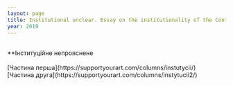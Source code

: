 ```yaml
---
layout: page
title: Institutional unclear. Essay on the institutionality of the Contemporary Art in Ukraine.
year: 2019
---
```


<section markdown="1" class="EN">
<br>
</section>


<section markdown="1" class="UKR>">
**Інституційне непрояснене
<br>
<br>
[Частина перша](https://supportyourart.com/columns/instutycii/)
<br>
[Частина друга](https://supportyourart.com/columns/instytucii2/)

</section>